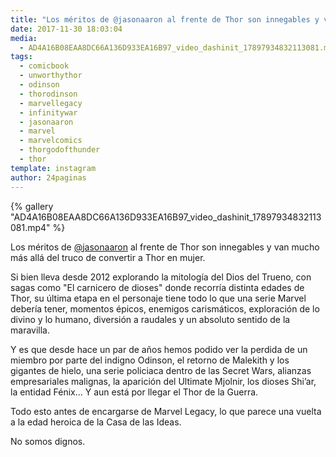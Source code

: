 ```yaml
---
title: "Los méritos de @jasonaaron al frente de Thor son innegables y van mucho más allá del truco de convertir a Thor en mujer"
date: 2017-11-30 18:03:04
media: 
  - AD4A16B08EAA8DC66A136D933EA16B97_video_dashinit_17897934832113081.mp4
tags: 
  - comicbook
  - unworthythor
  - odinson
  - thorodinson
  - marvellegacy
  - infinitywar
  - jasonaaron
  - marvel
  - marvelcomics
  - thorgodofthunder
  - thor
template: instagram
author: 24paginas
---
```


{% gallery "AD4A16B08EAA8DC66A136D933EA16B97_video_dashinit_17897934832113081.mp4" %}

Los méritos de [@jasonaaron](https://instagram.com/jasonaaron) al frente de Thor son innegables y van mucho más allá del truco de convertir a Thor en mujer.

Si bien lleva desde 2012 explorando la mitología del Dios del Trueno, con sagas como "El carnicero de dioses" donde recorría distinta edades de Thor, su última etapa en el personaje tiene todo lo que una serie Marvel debería tener, momentos épicos, enemigos carismáticos, exploración de lo divino y lo humano, diversión a raudales y un absoluto sentido de la maravilla.

Y es que desde hace un par de años hemos podido ver la perdida de un miembro por parte del indigno Odinson, el retorno de Malekith y los gigantes de hielo, una serie policiaca dentro de las Secret Wars, alianzas empresariales malignas, la aparición del Ultimate Mjolnir, los dioses Shi’ar, la entidad Fénix... Y aun está por llegar el Thor de la Guerra.

Todo esto antes de encargarse de Marvel Legacy, lo que parece una vuelta a la edad heroica de la Casa de las Ideas.

No somos dignos.
